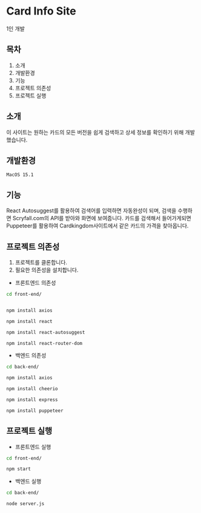 # Card Info Site
1인 개발

## 목차
1. 소개
2. 개발환경
3. 기능
4. 프로젝트 의존성
5. 프로젝트 실행

## 소개
이 사이트는 원하는 카드의 모든 버전을 쉽게 검색하고 상세 정보를 확인하기 위해 개발했습니다.

## 개발환경
`MacOS 15.1`


## 기능
React Autosuggest를 활용하여 검색어를 입력하면 자동완성이 되며, 검색을 수행하면 Scryfall.com의 API를 받아와 화면에 보여줍니다.
카드를 검색해서 들어가게되면 Puppeteer를 활용하여 Cardkingdom사이트에서 같은 카드의 가격을 찾아옵니다.

## 프로젝트 의존성
1. 프로젝트를 클론합니다.
2. 필요한 의존성을 설치합니다.

+ 프론트엔드 의존성
```bash
cd front-end/
```

```bash

npm install axios
```

```bash
npm install react
```

```bash
npm install react-autosuggest
```

```bash
npm install react-router-dom
```

+ 백엔드 의존성
```bash
cd back-end/
```

```bash
npm install axios
```

```bash
npm install cheerio
```

```bash
npm install express
```

```bash
npm install puppeteer
```


## 프로젝트 실행

+ 프론트엔드 실행
```bash
cd front-end/
```

```bash
npm start
```

+ 백엔드 실행
```bash
cd back-end/
```

```bash
node server.js
```
